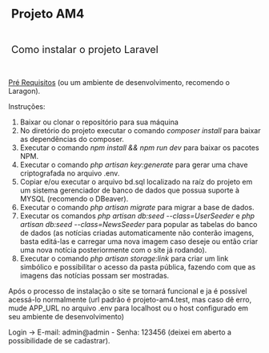 <p><strong><span style="font-size: 24px;">&nbsp;Projeto AM4</span></strong></p>
<p><br></p>
<p><span style="font-size: 20px;">&nbsp;Como instalar o projeto Laravel</span></p>
<p><br></p>
<p><a href="https://laravel.com/docs/7.x">Pr&eacute; Requisitos</a> (ou um ambiente de desenvolvimento, recomendo o Laragon).</p>
<p>Instru&ccedil;&otilde;es:</p>
<ol>
    <li>Baixar ou clonar o reposit&oacute;rio para sua m&aacute;quina</li>
    <li>No diret&oacute;rio do projeto executar o comando <em>composer install</em> para baixar as depend&ecirc;ncias do composer.</li>
    <li>Executar o comando <em>npm install && npm run dev</em> para baixar os pacotes NPM.</li>
    <li>Executar o comando <em>php artisan key:generate</em> para gerar uma chave criptografada no arquivo .env<em>.</em></li>
    <li>Copiar e/ou executar o arquivo bd.sql localizado na ra&iacute;z do projeto em um sistema gerenciador de banco de dados que possua suporte &agrave; MYSQL (recomendo o DBeaver).</li>
    <li>Executar o comando <em>php artisan migrate</em> para migrar a base de dados.</li>
    <li>Executar os comandos <em>php artisan db:seed --class=UserSeeder</em> e <em>php artisan db:seed --class=NewsSeeder</em> para popular as tabelas do banco de dados (as notícias criadas automaticamente não conterão imagens, basta editá-las e carregar uma nova imagem caso deseje ou então criar uma nova notícia posteriormente com o site já rodando).</li>
    <li>Executar o comando <em>php artisan storage:link</em> para criar um link simbólico e possibilitar o acesso da pasta pública, fazendo com que as imagens das notícias possam ser mostradas.
</ol>
<p> Após o processo de instalação o site se tornará funcional e ja é possível acessá-lo normalmente (url padrão é projeto-am4.test, mas caso dê erro, mude APP_URL no arquivo .env para localhost ou o host configurado em seu ambiente de desenvolvimento)
<p> Login -> E-mail: admin@admin - Senha: 123456 (deixei em aberto a possibilidade de se cadastrar).</p>
